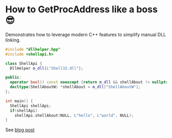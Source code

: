 How to GetProcAddress like a boss 😎
======

Demonstrates how to leverage modern C++ features to simplify manual DLL linking.

```c++
#include "dllhelper.hpp"
#include <shellapi.h>

class ShellApi {
  DllHelper m_dll{L"Shell32.dll"};

public:
  operator bool() const noexcept {return m_dll && shellAbout != nullptr;}
  decltype(ShellAboutW) *shellAbout = m_dll["ShellAboutW"];
};

int main() {
  ShellApi shellApi;
  if(shellApi)
    shellApi.shellAbout(NULL, L"hello", L"world", NULL);
}
```

See [blog post](https://blog.benoitblanchon.fr/getprocaddress-like-a-boss)